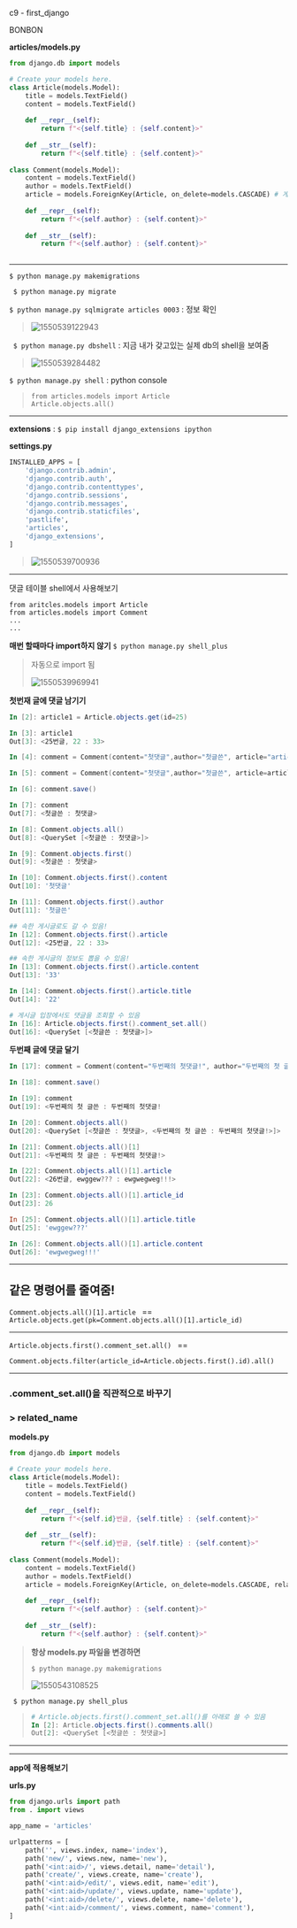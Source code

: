 c9 - first_django

BONBON

**articles/models.py**

```python
from django.db import models

# Create your models here.
class Article(models.Model):
    title = models.TextField()
    content = models.TextField()
    
    def __repr__(self):
        return f"<{self.title} : {self.content}>"
    
    def __str__(self):
        return f"<{self.title} : {self.content}>"
        
class Comment(models.Model):
    content = models.TextField()
    author = models.TextField()
    article = models.ForeignKey(Article, on_delete=models.CASCADE) # 게시글 삭제시 댓글 같이 삭제
    
    def __repr__(self):
        return f"<{self.author} : {self.content}>"
    
    def __str__(self):
        return f"<{self.author} : {self.content}>"
    
```

---

`$ python manage.py makemigrations`

` $ python manage.py migrate`

`$ python manage.py sqlmigrate articles 0003`     :  정보 확인 

> ![1550539122943](../typora-user-images/1550539122943.png)

` $ python manage.py dbshell`        :  지금 내가 갖고있는 실제 db의 shell을 보여줌

> ![1550539284482](../typora-user-images/1550539284482.png)

`$ python manage.py shell`      : python console

> ```shell
> from articles.models import Article
> Article.objects.all()
> ```

---

**extensions** : `$ pip install django_extensions ipython`

**settings.py**

```python
INSTALLED_APPS = [
    'django.contrib.admin',
    'django.contrib.auth',
    'django.contrib.contenttypes',
    'django.contrib.sessions',
    'django.contrib.messages',
    'django.contrib.staticfiles',
    'pastlife',
    'articles',
    'django_extensions', 
]
```

> ![1550539700936](../typora-user-images/1550539700936.png)

---

댓글 테이블 shell에서 사용해보기

```
from aritcles.models import Article
from articles.models import Comment
...
...
```

**매번 할때마다 import하지 않기**       `$ python manage.py shell_plus`

> 자동으로 import 됨
>
> ![1550539969941](../typora-user-images/1550539969941.png)

**첫번재 글에 댓글 남기기**

```powershell
In [2]: article1 = Article.objects.get(id=25)      

In [3]: article1                                  
Out[3]: <25번글, 22 : 33>

In [4]: comment = Comment(content="첫댓글",author="첫글쓴", article="article1")  

In [5]: comment = Comment(content="첫댓글",author="첫글쓴", article=article1)                                           

In [6]: comment.save()                       

In [7]: comment                                              
Out[7]: <첫글쓴 : 첫댓글>

In [8]: Comment.objects.all()     
Out[8]: <QuerySet [<첫글쓴 : 첫댓글>]>

In [9]: Comment.objects.first()     
Out[9]: <첫글쓴 : 첫댓글>

In [10]: Comment.objects.first().content         
Out[10]: '첫댓글'

In [11]: Comment.objects.first().author      
Out[11]: '첫글쓴'

## 속한 게시글로도 갈 수 있음!
In [12]: Comment.objects.first().article           
Out[12]: <25번글, 22 : 33>

## 속한 게시글의 정보도 뽑을 수 있음!
In [13]: Comment.objects.first().article.content        
Out[13]: '33'

In [14]: Comment.objects.first().article.title         
Out[14]: '22'

# 게시글 입장에서도 댓글을 조회할 수 있음
In [16]: Article.objects.first().comment_set.all()        
Out[16]: <QuerySet [<첫글쓴 : 첫댓글>]>
```

**두번째 글에 댓글 달기**

```powershell
In [17]: comment = Comment(content="두번째의 첫댓글!", author="두번째의 첫 글쓴", article=Article.objects.all()[1])     

In [18]: comment.save()  

In [19]: comment                                    
Out[19]: <두번째의 첫 글쓴 : 두번째의 첫댓글!

In [20]: Comment.objects.all()                      
Out[20]: <QuerySet [<첫글쓴 : 첫댓글>, <두번째의 첫 글쓴 : 두번째의 첫댓글!>]>

In [21]: Comment.objects.all()[1]                    
Out[21]: <두번째의 첫 글쓴 : 두번째의 첫댓글!>

In [22]: Comment.objects.all()[1].article            
Out[22]: <26번글, ewggew??? : ewgwegweg!!!>

In [23]: Comment.objects.all()[1].article_id        
Out[23]: 26

In [25]: Comment.objects.all()[1].article.title           
Out[25]: 'ewggew???'

In [26]: Comment.objects.all()[1].article.content        
Out[26]: 'ewgwegweg!!!'
```

---

## 같은 명령어를 줄여줌!

`Comment.objects.all()[1].article `   == `Article.objects.get(pk=Comment.objects.all()[1].article_id)`

---

`Article.objects.first().comment_set.all() ` ==

`Comment.objects.filter(article_id=Article.objects.first().id).all()  `

---

### .comment_set.all()을 직관적으로 바꾸기

### > related_name

**models.py**

```python
from django.db import models

# Create your models here.
class Article(models.Model):
    title = models.TextField()
    content = models.TextField()
    
    def __repr__(self):
        return f"<{self.id}번글, {self.title} : {self.content}>"
    
    def __str__(self):
        return f"<{self.id}번글, {self.title} : {self.content}>"
        
class Comment(models.Model):
    content = models.TextField()
    author = models.TextField()
    article = models.ForeignKey(Article, on_delete=models.CASCADE, related_name="comments" ) 
    
    def __repr__(self):
        return f"<{self.author} : {self.content}>"
    
    def __str__(self):
        return f"<{self.author} : {self.content}>"
```

> **항상 models.py 파일을 변경하면**
>
> `$ python manage.py makemigrations`
>
> ![1550543108525](../typora-user-images/1550543108525.png)

` $ python manage.py shell_plus`

> ```powershell
> # Article.objects.first().comment_set.all()를 아래로 쓸 수 있음
> In [2]: Article.objects.first().comments.all()           
> Out[2]: <QuerySet [<첫글쓴 : 첫댓글>]
> ```

---





---

**app에 적용해보기**

**urls.py**

```python
from django.urls import path
from . import views 

app_name = 'articles'

urlpatterns = [
    path('', views.index, name='index'),
    path('new/', views.new, name='new'),
    path('<int:aid>/', views.detail, name='detail'),
    path('create/', views.create, name='create'),
    path('<int:aid>/edit/', views.edit, name='edit'),
    path('<int:aid>/update/', views.update, name='update'),
    path('<int:aid>/delete/', views.delete, name='delete'),
    path('<int:aid>/comment/', views.comment, name='comment'),
]
```























